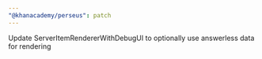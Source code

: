 ```yaml
---
"@khanacademy/perseus": patch
---
```


Update ServerItemRendererWithDebugUI to optionally use answerless data for rendering
